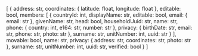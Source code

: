 [
  {
    address: str,
    coordinates: {
      latitude: float,
      longitude: float
    },
    editable: bool,
    members: [
      {
        countryId: int,
        displayName: str,
        editable: bool,
        email: {
          email: str
        },
        givenName: str,
        head: bool,
        householdUuid: str,
        name: str,
        phone: {
          country: int,
          e164: str,
          number: str
        },
        privacy: {
          birthDate: str,
          email: str,
          phone: str,
          photo: str
        },
        surname: str,
        unitNumber: int,
        uuid: str
      }
    ],
    movable: bool,
    name: str,
    privacy: {
      address: str,
      coordinates: str,
      photo: str
    },
    surname: str,
    unitNumber: int,
    uuid: str,
    verified: bool
  }
]